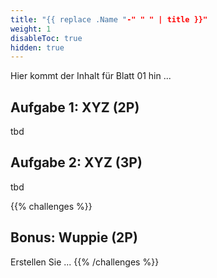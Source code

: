 ```yaml
---
title: "{{ replace .Name "-" " " | title }}"
weight: 1
disableToc: true
hidden: true
---
```



Hier kommt der Inhalt für Blatt 01 hin ...

## Aufgabe 1: XYZ (2P)

tbd

## Aufgabe 2: XYZ (3P)

tbd


{{% challenges %}}
## Bonus: Wuppie (2P)
Erstellen Sie ...
{{% /challenges %}}
